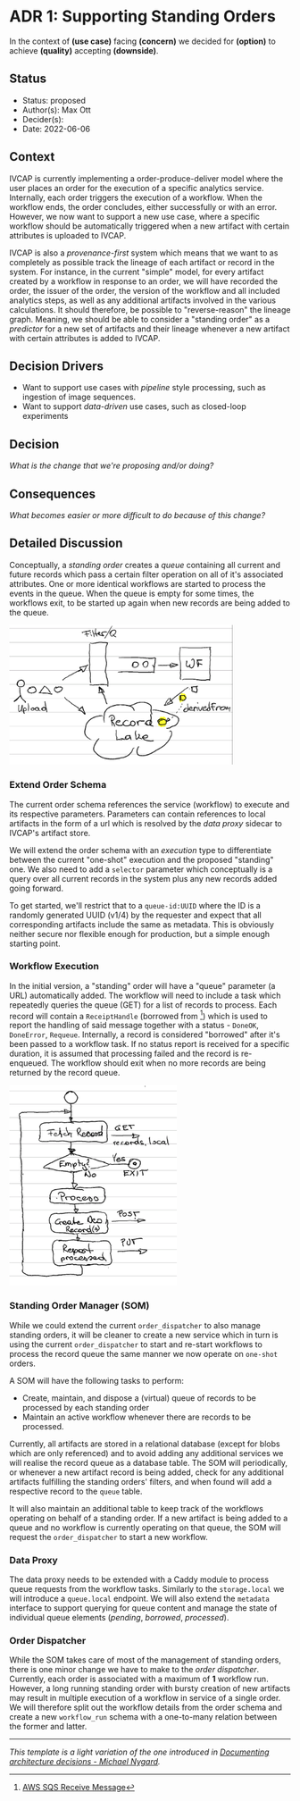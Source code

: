 # ADR 1: Supporting Standing Orders

In the context of __(use case)__
facing __(concern)__
we decided for __(option)__
to achieve __(quality)__
accepting __(downside)__.

## Status

* Status: proposed
* Author(s): Max Ott
* Decider(s):
* Date: 2022-06-06

## Context

IVCAP is currently implementing a order-produce-deliver model where the user places an order for the execution of a specific analytics service. Internally, each order triggers the execution of a workflow. When the workflow ends, the order concludes, either successfully or with an error. However, we now want to support a new use case, where a specific workflow should be automatically triggered when a new artifact with certain attributes is uploaded to IVCAP.

IVCAP is also a _provenance-first_ system which means that we want to as completely as possible track the lineage of each artifact or record in the system. For instance, in the current "simple" model, for every artifact created by a workflow in response to an order, we will have recorded the order, the issuer of the order, the version of the workflow and all included analytics steps, as well as any additional artifacts involved in the various calculations. It should therefore, be possible to "reverse-reason" the lineage graph. Meaning, we should be able to consider a "standing order" as a _predictor_ for a new set of artifacts and their lineage whenever a new artifact with certain attributes is added to IVCAP.

## Decision Drivers

* Want to support use cases with _pipeline_ style processing, such as ingestion of image sequences.
* Want to support _data-driven_ use cases, such as closed-loop experiments

## Decision

_What is the change that we're proposing and/or doing?_

## Consequences

_What becomes easier or more difficult to do because of this change?_

## Detailed Discussion

Conceptually, a _standing order_ creates a _queue_ containing all current and future records which pass a certain filter operation on all of it's associated attributes. One or more identical workflows are started to process the events in the queue. When the queue is empty for some times, the workflows exit, to be started up again when new records are being added to the queue.

<img src="../images/standing-order-concept.png" width="400" />

### Extend Order Schema

The current order schema references the service (workflow) to execute and its respective parameters. Parameters can contain references to local artifacts in the form of a url which is resolved by the _data proxy_ sidecar to IVCAP's artifact store.

We will extend the order schema with an _execution_ type to differentiate between the current "one-shot" execution and the proposed "standing" one. We also need to add a `selector` parameter which conceptually is a query over all current records in the system plus any new records added going forward.

To get started, we'll restrict that to a `queue-id:UUID` where the ID is a randomly generated UUID (v1/4) by the requester and expect that all corresponding artifacts include the same as metadata. This is obviously neither secure nor flexible enough for production, but a simple enough starting point.

### Workflow Execution

In the initial version, a "standing" order will have a "queue" parameter (a URL) automatically added. The workflow will need to include a task which repeatedly queries the queue (GET) for a list of records to process. Each record will contain a `ReceiptHandle` (borrowed from [^1]) which is used to report the handling of said message together with a status - `DoneOK`, `DoneError`, `Requeue`. Internally, a record is considered "borrowed" after it's been passed to a workflow task. If no status report is received for a specific duration, it is assumed that processing failed and the record is re-enqueued. The workflow should exit when no more records are being returned by the record queue.

<img src="../images/standing-task.png" width="300" />

### Standing Order Manager (SOM)

While we could extend the current `order_dispatcher` to also manage standing orders, it will be cleaner to create a new service which in turn is using the current `order_dispatcher` to start and re-start workflows to process the record queue the same manner we now operate on `one-shot` orders.

A SOM will have the following tasks to perform:

* Create, maintain, and dispose a (virtual) queue of records to be processed by each standing order
* Maintain an active workflow whenever there are records to be processed.

Currently, all artifacts are stored in a relational database (except for blobs which are only referenced) and to avoid adding any additional services we will realise the record queue as a database table. The SOM will periodically, or whenever a new artifact record is being added, check for any additional artifacts fulfilling the standing orders' filters, and when found will add a respective record to the `queue` table.

It will also maintain an additional table to keep track of the workflows operating on behalf of a standing order. If a new artifact is being added to a queue and no workflow is currently operating on that queue, the SOM will request the `order_dispatcher` to start a new workflow.

### Data Proxy

The data proxy needs to be extended with a Caddy module to process queue requests from the workflow tasks. Similarly to the `storage.local` we will introduce a `queue.local` endpoint. We will also extend the `metadata` interface to support querying for queue content and manage the state of individual queue elements (_pending_, _borrowed_, _processed_).

### Order Dispatcher

While the SOM takes care of most of the management of standing orders, there is one minor change we have to make to the _order dispatcher_. Currently, each order is associated with a maximum of __1__ workflow run. However, a long running standing order with bursty creation of new artifacts may result in multiple execution of a workflow in service of a single order. We will therefore split out the workflow details from the order schema and create a new `workflow_run` schema with a one-to-many relation between the former and latter.

[^1]: [AWS SQS Receive Message](<https://docs.aws.amazon.com/AWSSimpleQueueService/latest/APIReference/API_ReceiveMessage.html>)

---
_This template is a light variation of the one introduced in [Documenting architecture decisions - Michael Nygard](http://thinkrelevance.com/blog/2011/11/15/documenting-architecture-decisions)._
